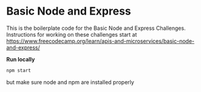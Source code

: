 # Basic Node and Express

This is the boilerplate code for the Basic Node and Express Challenges. Instructions for working on these challenges start at https://www.freecodecamp.org/learn/apis-and-microservices/basic-node-and-express/


**Run locally**
  ```bash 
  npm start
  ```

but make sure node and npm are installed properly

